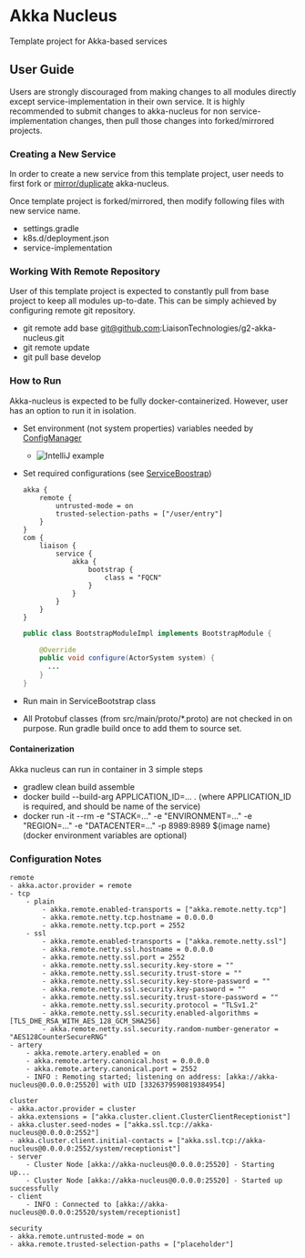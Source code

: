# Akka Nucleus

Template project for Akka-based services

## User Guide

Users are strongly discouraged from making changes to all modules directly except service-implementation in their own service.
It is highly recommended to submit changes to akka-nucleus for non service-implementation changes, 
then pull those changes into forked/mirrored projects.

### Creating a New Service

In order to create a new service from this template project, user needs to first fork or 
[mirror/duplicate](https://help.github.com/articles/duplicating-a-repository/) akka-nucleus.

Once template project is forked/mirrored, then modify following files with new service name.
- settings.gradle
- k8s.d/deployment.json
- service-implementation

### Working With Remote Repository

User of this template project is expected to constantly pull from base project to keep all modules up-to-date.
This can be simply achieved by configuring remote git repository.
- git remote add base git@github.com:LiaisonTechnologies/g2-akka-nucleus.git
- git remote update
- git pull base develop

### How to Run

Akka-nucleus is expected to be fully docker-containerized. However, user has an option to run it in isolation.

- Set environment (not system properties) variables needed by [ConfigManager](https://github.com/LiaisonTechnologies/g2-akka-nucleus/blob/develop/service-core/src/main/java/com/liaison/service/akka/core/config/ConfigManager.java)
    - ![IntelliJ example](https://github.com/LiaisonTechnologies/g2-akka-nucleus/blob/develop/docs/ide_environment_variables.png)
- Set required configurations (see [ServiceBoostrap](https://github.com/LiaisonTechnologies/g2-akka-nucleus/blob/develop/service-bootstrap/src/main/java/com/liaison/service/akka/bootstrap/ServiceBootstrap.java))
    ```
    akka {
        remote {
            untrusted-mode = on
            trusted-selection-paths = ["/user/entry"]
        }
    }
    com {
        liaison {
            service {
                akka {
                    bootstrap {
                        class = "FQCN"
                    }
                }
            }
        }
    }
    ```
    ```java
    public class BootstrapModuleImpl implements BootstrapModule {
    
        @Override
        public void configure(ActorSystem system) {
          ...
        }
    }
    ```
- Run main in ServiceBootstrap class

- All Protobuf classes (from src/main/proto/*.proto) are not checked in on purpose. Run gradle build once to add them to source set.

#### Containerization

Akka nucleus can run in container in 3 simple steps

+ gradlew clean build assemble
+ docker build --build-arg APPLICATION_ID=... . (where APPLICATION_ID is required, and should be name of the service)
+ docker run -it --rm -e "STACK=..." -e "ENVIRONMENT=..." -e "REGION=..." -e "DATACENTER=..." -p 8989:8989 ${image name} (docker environment variables are optional)

### Configuration Notes
```
remote
- akka.actor.provider = remote
- tcp
    - plain
        - akka.remote.enabled-transports = ["akka.remote.netty.tcp"]
        - akka.remote.netty.tcp.hostname = 0.0.0.0
        - akka.remote.netty.tcp.port = 2552
    - ssl
        - akka.remote.enabled-transports = ["akka.remote.netty.ssl"]
        - akka.remote.netty.ssl.hostname = 0.0.0.0
        - akka.remote.netty.ssl.port = 2552
        - akka.remote.netty.ssl.security.key-store = ""
        - akka.remote.netty.ssl.security.trust-store = ""
        - akka.remote.netty.ssl.security.key-store-password = ""
        - akka.remote.netty.ssl.security.key-password = ""
        - akka.remote.netty.ssl.security.trust-store-password = ""
        - akka.remote.netty.ssl.security.protocol = "TLSv1.2"
        - akka.remote.netty.ssl.security.enabled-algorithms = [TLS_DHE_RSA_WITH_AES_128_GCM_SHA256]
        - akka.remote.netty.ssl.security.random-number-generator = "AES128CounterSecureRNG"
- artery
    - akka.remote.artery.enabled = on
    - akka.remote.artery.canonical.host = 0.0.0.0
    - akka.remote.artery.canonical.port = 2552
    - INFO : Remoting started; listening on address: [akka://akka-nucleus@0.0.0.0:25520] with UID [3326379590819384954]

cluster
- akka.actor.provider = cluster
- akka.extensions = ["akka.cluster.client.ClusterClientReceptionist"]
- akka.cluster.seed-nodes = ["akka.ssl.tcp://akka-nucleus@0.0.0.0:2552"]
- akka.cluster.client.initial-contacts = ["akka.ssl.tcp://akka-nucleus@0.0.0.0:2552/system/receptionist"]
- server
    - Cluster Node [akka://akka-nucleus@0.0.0.0:25520] - Starting up...
    - Cluster Node [akka://akka-nucleus@0.0.0.0:25520] - Started up successfully
- client
    - INFO : Connected to [akka://akka-nucleus@0.0.0.0:25520/system/receptionist]

security
- akka.remote.untrusted-mode = on
- akka.remote.trusted-selection-paths = ["placeholder"]
```